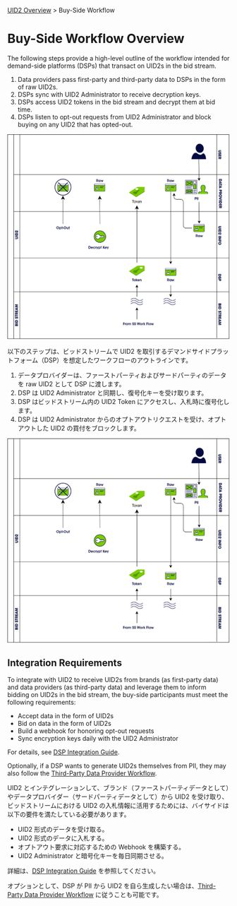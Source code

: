 [UID2 Overview](./README-ja.md) > Buy-Side Workflow

# Buy-Side Workflow Overview

The following steps provide a high-level outline of the workflow intended for demand-side platforms (DSPs) that transact on UID2s in the bid stream.

1. Data providers pass first-party and third-party data to DSPs in the form of raw UID2s.
2. DSPs sync with UID2 Administrator to receive decryption keys.
3. DSPs access UID2 tokens in the bid stream and decrypt them at bid time.
4. DSPs listen to opt-out requests from UID2 Administrator and block buying on any UID2 that has opted-out.

![Buy-Side Workflow](/images/buy_side.jpg)

以下のステップは、ビッドストリームで UID2 を取引するデマンドサイドプラットフォーム（DSP）を想定したワークフローのアウトラインです。

1. データプロバイダーは、ファーストパーティおよびサードパーティのデータを raw UID2 として DSP に渡します。
2. DSP は UID2 Administrator と同期し、復号化キーを受け取ります。
3. DSP はビッドストリーム内の UID2 Token にアクセスし、入札時に復号化します。
4. DSP は UID2 Administrator からのオプトアウトリクエストを受け、オプトアウトした UID2 の買付をブロックします。

![Buy-Side Workflow](/images/buy_side.jpg)

## Integration Requirements

To integrate with UID2 to receive UID2s from brands (as first-party data) and data providers (as third-party data) and leverage them to inform bidding on UID2s in the bid stream, the buy-side participants must meet the following requirements:

- Accept data in the form of UID2s
- Bid on data in the form of UID2s
- Build a webhook for honoring opt-out requests
- Sync encryption keys daily with the UID2 Administrator

For details, see [DSP Integration Guide](/api-ja/v2/guides/dsp-guide.md).

Optionally, if a DSP wants to generate UID2s themselves from PII, they may also follow the [Third-Party Data Provider Workflow](./workflow-overview-3p-data-provider-ja.md).

UID2 とインテグレーションして、ブランド（ファーストパーティデータとして）やデータプロバイダー（サードパーティデータとして）から UID2 を受け取り、ビッドストリームにおける UID2 の入札情報に活用するためには、バイサイドは以下の要件を満たしている必要があります。

- UID2 形式のデータを受け取る。
- UID2 形式のデータに入札する。
- オプトアウト要求に対応するための Webhook を構築する。
- UID2 Administrator と暗号化キーを毎日同期させる。

詳細は、[DSP Integration Guide](/api-ja/v2/guides/dsp-guide.md) を参照してください。

オプションとして、DSP が PII から UID2 を自ら生成したい場合は、[Third-Party Data Provider Workflow](./workflow-overview-3p-data-provider-ja.md) に従うことも可能です。
